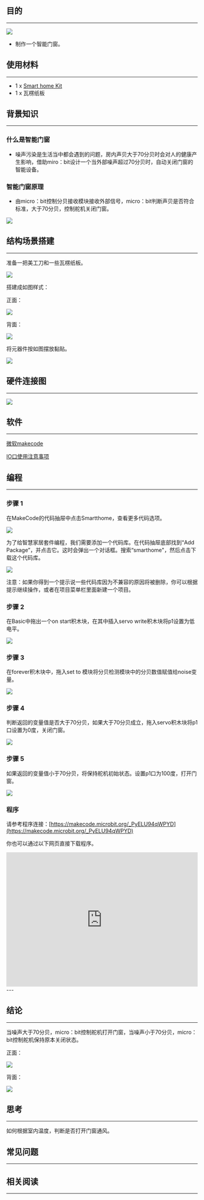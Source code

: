 
## 目的
---
![](https://i.imgur.com/krV05be.jpg)

- 制作一个智能门窗。

## 使用材料
---

- 1 x [Smart home Kit](https://www.elecfreaks.com/estore)
- 1 x 瓦楞纸板

## 背景知识
---
### 什么是智能门窗
- 噪声污染是生活当中都会遇到的问题，房内声贝大于70分贝时会对人的健康产生影响，借助miro：bit设计一个当外部噪声超过70分贝时，自动关闭门窗的智能设备。
### 智能门窗原理
- 由micro：bit控制分贝接收模块接收外部信号，micro：bit判断声贝是否符合标准，大于70分贝，控制舵机关闭门窗。

![](https://i.imgur.com/pVCMbrY.png)

## 结构场景搭建
---
准备一把美工刀和一些瓦楞纸板。

![](https://i.imgur.com/PuJE7uj.jpg)

搭建成如图样式：

正面：

![](https://i.imgur.com/sPzbv3R.jpg)

背面：

![](https://i.imgur.com/hvyJ9Ow.jpg)

将元器件按如图摆放黏贴。

![](https://i.imgur.com/oSZrVnY.jpg)


## 硬件连接图
---

![](https://i.imgur.com/GONK3U8.png)





## 软件
---
[微软makecode](https://makecode.microbit.org/#)

[IO口使用注意事项](https://www.elecfreaks.com/learn-cn/Edge_Connector_Data_Sheet/)



## 编程
---
### 步骤 1

在MakeCode的代码抽屉中点击Smartthome，查看更多代码选项。

![](https://i.imgur.com/2qCyzQ7.png)

为了给智慧家居套件编程，我们需要添加一个代码库。在代码抽屉底部找到“Add Package”，并点击它。这时会弹出一个对话框。搜索“smarthome"，然后点击下载这个代码库。

![](https://i.imgur.com/QR2s7LD.png)

注意：如果你得到一个提示说一些代码库因为不兼容的原因将被删除，你可以根据提示继续操作，或者在项目菜单栏里面新建一个项目。


### 步骤 2

在Basic中拖出一个on start积木块，在其中插入servo write积木块将p1设置为低电平。


![](https://i.imgur.com/cAwF1Yb.png)

### 步骤 3

在forever积木块中，拖入set to 模块将分贝检测模块中的分贝数值赋值给noise变量。

![](https://i.imgur.com/V2ptpb6.png)

### 步骤 4

判断返回的变量值是否大于70分贝，如果大于70分贝成立，拖入servo积木块将p1口设置为0度，关闭门窗。

![](https://i.imgur.com/RGf9xF5.png)

### 步骤 5
如果返回的变量值小于70分贝，将保持舵机初始状态。设置p1口为100度，打开门窗。

![](https://i.imgur.com/5VmbsGn.png)

### 程序

请参考程序连接：[https://makecode.microbit.org/_PyELU94qWPYD](https://makecode.microbit.org/_PyELU94qWPYD)

你也可以通过以下网页直接下载程序。

<div style="position:relative;height:0;padding-bottom:70%;overflow:hidden;"><iframe style="position:absolute;top:0;left:0;width:100%;height:100%;" src="https://makecode.microbit.org/#pub:_PyELU94qWPYD" frameborder="0" sandbox="allow-popups allow-forms allow-scripts allow-same-origin"></iframe></div>  
---

## 结论
---
当噪声大于70分贝，micro：bit控制舵机打开门窗，当噪声小于70分贝，micro：bit控制舵机保持原本关闭状态。

正面：

![](https://i.imgur.com/2JsAZKA.jpg)

背面：

![](https://i.imgur.com/rGIkINB.jpg)

## 思考
---
如何根据室内温度，判断是否打开门窗通风。

## 常见问题
---


## 相关阅读  
---

